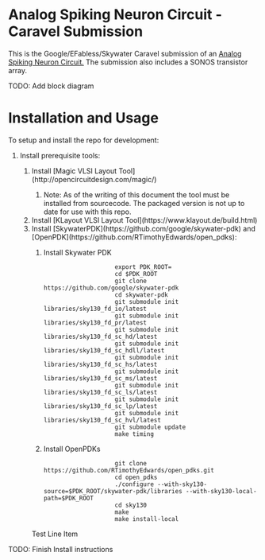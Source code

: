 # Analog Spiking Neuron Circuit - Caravel Submission

This is the Google/EFabless/Skywater Caravel submission of an [Analog Spiking Neuron Circuit.](https://ieeexplore.ieee.org/document/9184447) The submission also includes a SONOS transistor array. 

TODO: Add block diagram

[comment]: <> (<p align=”center”>)
[comment]: <> (<img src="/doc/ciic_harness.png" width="75%" height="75%"> )
[comment]: <> (</p>)

# Installation and Usage
To setup and install the repo for development:</br>
<ol>
	<li>Install prerequisite tools:</li>
	<ol>
		<li>Install [Magic VLSI Layout Tool](http://opencircuitdesign.com/magic/)</li>
			<ol>
				<li>Note: As of the writing of this document the tool must be installed from sourcecode. The packaged version is not up to date for use with this repo.</li>
			</ol>
		<li>Install [KLayout VLSI Layout Tool](https://www.klayout.de/build.html)</li>
		<li>Install [SkywaterPDK](https://github.com/google/skywater-pdk) and [OpenPDK](https://github.com/RTimothyEdwards/open_pdks):</li>
			<ol>
				<li>Install Skywater PDK</li>
					<code>
					export PDK_ROOT=<Absolute path where PDKs will be installed>
					cd $PDK_ROOT
					git clone https://github.com/google/skywater-pdk
					cd skywater-pdk
					git submodule init libraries/sky130_fd_io/latest
					git submodule init libraries/sky130_fd_pr/latest
					git submodule init libraries/sky130_fd_sc_hd/latest
					git submodule init libraries/sky130_fd_sc_hdll/latest
					git submodule init libraries/sky130_fd_sc_hs/latest
					git submodule init libraries/sky130_fd_sc_ms/latest
					git submodule init libraries/sky130_fd_sc_ls/latest
					git submodule init libraries/sky130_fd_sc_lp/latest
					git submodule init libraries/sky130_fd_sc_hvl/latest
					git submodule update
					make timing
					</code>
				<li>Install OpenPDKs</li>
					<code>
					git clone https://github.com/RTimothyEdwards/open_pdks.git
					cd open_pdks
					./configure --with-sky130-source=$PDK_ROOT/skywater-pdk/libraries --with-sky130-local-path=$PDK_ROOT
					cd sky130
					make
					make install-local
					</code>
			</ol>
		</li> Test Line Item </li>
	</ol>
</ol>
 
TODO: Finish Install instructions
